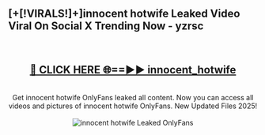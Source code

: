 <h2>[+[!VIRALS!]+]innocent hotwife Leaked Video Viral On Social X Trending Now - yzrsc</h2>
<br>
<div align="center">
<h2><a href="https://libra.edu.pl?innocent_hotwife" rel="nofollow">🔴 CLICK HERE 🌐==►► innocent_hotwife</a></h2>
<br>
Get innocent hotwife OnlyFans leaked all content. Now you can access all videos and pictures of innocent hotwife OnlyFans. New Updated Files 2025!
<br>
<br>
<a href="https://libra.edu.pl?innocent_hotwife" rel="nofollow" data-target="animated-image.originalLink"><img src="https://i.ibb.co.com/WyWwxjT/player-gif2.gif" alt="innocent hotwife Leaked OnlyFans" style="max-width: 100%; display: inline-block;" data-target="animated-image.originalImage"></a>
</div>
<br>